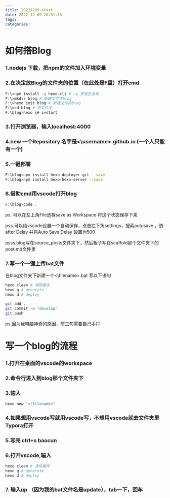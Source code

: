 ```yaml
---
title: 20221209-start
date: 2022-12-09 20:51:15
tags:
categories:
---
```


# 如何搭Blog

### 1.nodejs 下载，把npm的文件加入环境变量

### 2.在决定放Blog的文件夹的位置（在此处是F盘）打开cmd

```bash
F:\>npm install -g hexo-cli # -g 安装在全局
F:\>mkdir blog # 新建文件夹blog
F:\>hexo init blog # 新建文件夹blog
F:\>cd blog # 进文件夹
F:\blog>hexo s# s=start
```

### 3.打开浏览器，输入localhost:4000

### 4.new 一个Repository 名字是<\username>.github.io (一个人只能有一个)

### 5.一键部署 

```bash
F:\blog>npm install hexo-deployer-git --save
F:\blog>npm install hexo-hexo-server --save
```

### 6.借助cmd用vscode打开blog

```bash
F:\blog>code .
```

ps. 可以在左上角File选择save as Workspace 将这个状态保存下来

pss.可以给vscode设置一个自动保存，点击左下角settings，搜索autosave ，选after Delay 并将Auto Save Delay 设置为500

psss.blog写在source\_posts文件夹下，然后板子写在scaffold那个文件夹下的post.md文件里

### 7.写一个一键上传bat文件

在blog文件夹下新建一个<\filename>.bat 写以下语句 

```bash
hexo clean # 清除缓存
hexo g # generate
hexo d # deploy

git add .
git commit -m "develop"
git push 
```

ps.因为我电脑神奇的原因，前三句需要自己手打

# 写一个blog的流程

### 1.打开在桌面的vscode的workspace

### 2.命令行进入到blog那个文件夹下

### 3.输入

```bash
hexo new "</filename>"
```

### 4.如果想用vscode写就用vscode写，不想用vscode就去文件夹里Typora打开

### 5.写完 ctrl+s baocun

### 6.打开vscode,输入

```bash
hexo clean # 清除缓存
hexo g # generate
hexo d # deploy
```

### 7. 输入up （因为我的bat文件名是update），tab一下，回车
